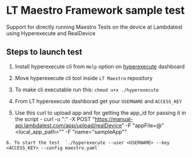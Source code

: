 # LT Maestro Framework sample test

Support for directly running Maestro Tests on the device at Lambdatest using Hyperexecute and RealDevice

## Steps to launch test
1. Install hyperexecute cli from `Help` option on [hyperexecute](https://hyperexecute.lambdatest.com/hyperexecute/jobs) dashboard 

2. Move hyperexecute cli tool inside `LT Maestro` repository

3. To make cli executable run this: `chmod u+x ./hyperexecute`

4. From LT hyperexecute dashborad get your `USERNAME` and `ACCESS_KEY`

5. Use this curl to upload app  and for getting the app_id for passing it in the script -
curl -u "<username>:<accessKey>" -X POST "https://manual-api.lambdatest.com/app/upload/realDevice" -F "appFile=@"<local_app_path>"" -F "name="sampleApp""
```
6. To start the test  `./hyperexecute --user <USERNAME> --key <ACCESS_KEY> --config maestro.yaml`
